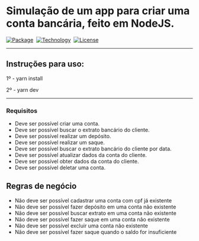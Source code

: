<h1>Simulação de um app para criar uma conta bancária, feito em NodeJS.</h1>

[![Package][nodemon-image]][nodemon-url] 
[![Technology][node-image]][node-url] 
[![License][license-image]][license-url]


[nodemon-url]: https://www.npmjs.com/package/nodemon
[nodemon-image]: https://img.shields.io/badge/Nodemon-green?style=for-the-badge&logo=Nodemon&logoColor=black

[license-url]: https://opensource.org/licenses/MIT
[license-image]: https://img.shields.io/badge/License-MIT-blue?style=for-the-badge&logo=github

[node-url]: https://nodejs.org/
[node-image]: https://img.shields.io/badge/NodeJS-green?style=for-the-badge&logo=Node-dot-js&logoColor=black

---
## Instruções para uso:

1º - yarn install

2º - yarn dev

---

### Requisitos
- Deve ser possível criar uma conta.
- Deve ser possível buscar o extrato bancário do cliente.
- Deve ser possível realizar um depósito.
- Deve ser possível realizar um saque.
- Deve ser possível buscar o extrato bancário do cliente por data.
- Deve ser possível atualizar dados da conta do cliente.
- Deve ser possível obter dados da conta do cliente.
- Deve ser possível deletar uma conta.



## Regras de negócio
- Não deve ser possível cadastrar uma conta com cpf já existente
- Não deve ser possível fazer depósito em uma conta não existente
- Não deve ser possível buscar extrato em uma conta não existente
- Não deve ser possível fazer saque em uma conta não existente
- Não deve ser possível excluir uma conta não existente
- Não deve ser possível fazer saque quando o saldo for insuficiente